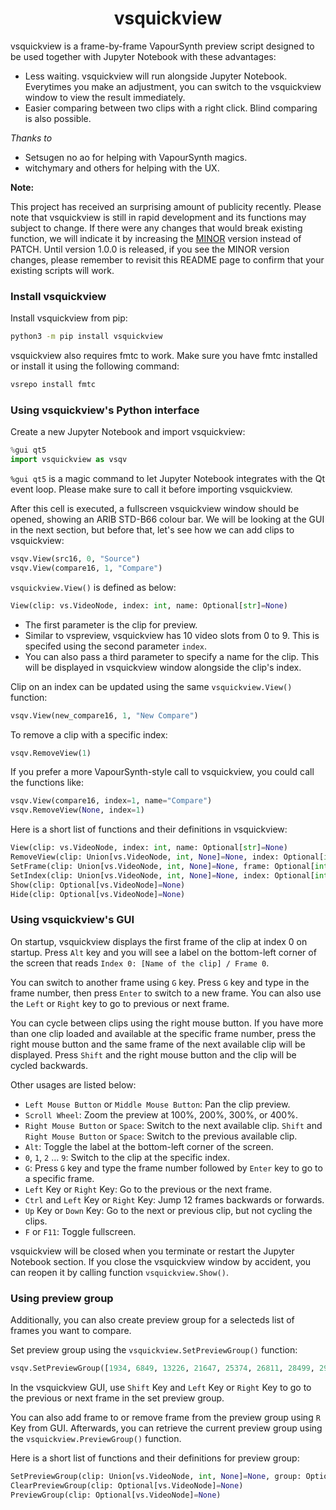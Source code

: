 <h1 align="center">vsquickview</h1>

vsquickview is a frame-by-frame VapourSynth preview script designed to be used together with Jupyter Notebook with these advantages:  

* Less waiting. vsquickview will run alongside Jupyter Notebook. Everytimes you make an adjustment, you can switch to the vsquickview window to view the result immediately.  
* Easier comparing between two clips with a right click. Blind comparing is also possible.  

*Thanks to*  

* Setsugen no ao for helping with VapourSynth magics.  
* witchymary and others for helping with the UX.  

**Note:**  

This project has received an surprising amount of publicity recently. Please note that vsquickview is still in rapid development and its functions may subject to change. If there were any changes that would break existing function, we will indicate it by increasing the [MINOR](https://semver.org/#summary) version instead of PATCH. Until version 1.0.0 is released, if you see the MINOR version changes, please remember to revisit this README page to confirm that your existing scripts will work.  

### Install vsquickview

Install vsquickview from pip:  

```sh
python3 -m pip install vsquickview
```

vsquickview also requires fmtc to work. Make sure you have fmtc installed or install it using the following command:  

```sh
vsrepo install fmtc
```

### Using vsquickview's Python interface

Create a new Jupyter Notebook and import vsquickview:  
```py
%gui qt5
import vsquickview as vsqv
```
`%gui qt5` is a magic command to let Jupyter Notebook integrates with the Qt event loop. Please make sure to call it before importing vsquickview.  

After this cell is executed, a fullscreen vsquickview window should be opened, showing an ARIB STD-B66 colour bar. We will be looking at the GUI in the next section, but before that, let's see how we can add clips to vsquickview:  

```py
vsqv.View(src16, 0, "Source")
vsqv.View(compare16, 1, "Compare")
```

`vsquickview.View()` is defined as below:  
```py
View(clip: vs.VideoNode, index: int, name: Optional[str]=None)
```

* The first parameter is the clip for preview.  
* Similar to vspreview, vsquickview has 10 video slots from 0 to 9. This is specifed using the second parameter `index`.  
* You can also pass a third parameter to specify a name for the clip. This will be displayed in vsquickview window alongside the clip's index.  

Clip on an index can be updated using the same `vsquickview.View()` function:  
```py
vsqv.View(new_compare16, 1, "New Compare")
```

To remove a clip with a specific index:  
```py
vsqv.RemoveView(1)
```

If you prefer a more VapourSynth-style call to vsquickview, you could call the functions like:  
```py
vsqv.View(compare16, index=1, name="Compare")
vsqv.RemoveView(None, index=1)
```

Here is a short list of functions and their definitions in vsquickview:  
```py
View(clip: vs.VideoNode, index: int, name: Optional[str]=None)
RemoveView(clip: Union[vs.VideoNode, int, None]=None, index: Optional[int]=None)
SetFrame(clip: Union[vs.VideoNode, int, None]=None, frame: Optional[int]=None)
SetIndex(clip: Union[vs.VideoNode, int, None]=None, index: Optional[int]=None)
Show(clip: Optional[vs.VideoNode]=None)
Hide(clip: Optional[vs.VideoNode]=None)
```

### Using vsquickview's GUI

On startup, vsquickview displays the first frame of the clip at index 0 on startup. Press `Alt` key and you will see a label on the bottom-left corner of the screen that reads `Index 0: [Name of the clip] / Frame 0`.  

You can switch to another frame using `G` key. Press `G` key and type in the frame number, then press `Enter` to switch to a new frame. You can also use the `Left` or `Right` key to go to previous or next frame.    

You can cycle between clips using the right mouse button. If you have more than one clip loaded and available at the specific frame number, press the right mouse button and the same frame of the next available clip will be displayed. Press `Shift` and the right mouse button and the clip will be cycled backwards.  

Other usages are listed below:  

* `Left Mouse Button` or `Middle Mouse Button`: Pan the clip preview.  
* `Scroll Wheel`: Zoom the preview at 100%, 200%, 300%, or 400%.  
* `Right Mouse Button` or `Space`: Switch to the next available clip. `Shift` and `Right Mouse Button` or `Space`: Switch to the previous available clip.  
* `Alt`: Toggle the label at the bottom-left corner of the screen.  
* `0`, `1`, `2` … `9`: Switch to the clip at the specific index.  
* `G`: Press `G` key and type the frame number followed by `Enter` key to go to a specific frame.  
* `Left` Key or `Right` Key: Go to the previous or the next frame.  
* `Ctrl` and `Left` Key or `Right` Key: Jump 12 frames backwards or forwards.  
* `Up` Key or `Down` Key: Go to the next or previous clip, but not cycling the clips.  
* `F` or `F11`: Toggle fullscreen.  

vsquickview will be closed when you terminate or restart the Jupyter Notebook section. If you close the vsquickview window by accident, you can reopen it by calling function `vsquickview.Show()`.  

### Using preview group

Additionally, you can also create preview group for a selecteds list of frames you want to compare.  

Set preview group using the `vsquickview.SetPreviewGroup()` function:  
```py
vsqv.SetPreviewGroup([1934, 6849, 13226, 21647, 25374, 26811, 28499, 29111])
```

In the vsquickview GUI, use `Shift` Key and `Left` Key or `Right` Key to go to the previous or next frame in the set preview group.  

You can also add frame to or remove frame from the preview group using `R` Key from GUI. Afterwards, you can retrieve the current preview group using the `vsquickview.PreviewGroup()` function.  

Here is a short list of functions and their definitions for preview group:  
```py
SetPreviewGroup(clip: Union[vs.VideoNode, int, None]=None, group: Optional[list]=None)
ClearPreviewGroup(clip: Optional[vs.VideoNode]=None)
PreviewGroup(clip: Optional[vs.VideoNode]=None)
```

